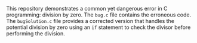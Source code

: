 This repository demonstrates a common yet dangerous error in C programming: division by zero. The `bug.c` file contains the erroneous code. The `bugSolution.c` file provides a corrected version that handles the potential division by zero using an `if` statement to check the divisor before performing the division.